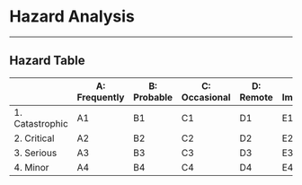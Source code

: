 # Hazard Analysis

----

## Hazard Table 


|       |  A: Frequently  |  B: Probable  |  C: Occasional |  D: Remote  |  E: Improbable  | 
| ----- | ------- | ------- | ------- | ------- | ------- |
| 1. Catastrophic |   A1   |   B1   |   C1   |   D1   |   E1   | 
| 2. Critical |   A2    |   B2   |   C2   |   D2   |   E2   | 
| 3. Serious |   A3  |   B3   |   C3   |   D3   |   E3   | 
| 4. Minor |   A4   |   B4   |   C4   |   D4   |   E4   | 


